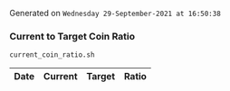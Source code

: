 Generated on `Wednesday 29-September-2021 at 16:50:38`

### Current to Target Coin Ratio
`current_coin_ratio.sh`

Date|Current|Target|Ratio
---|---|---|---
